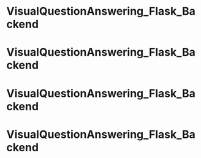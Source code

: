 # VisualQuestionAnswering_Flask_Backend
# VisualQuestionAnswering_Flask_Backend
# VisualQuestionAnswering_Flask_Backend
# VisualQuestionAnswering_Flask_Backend
